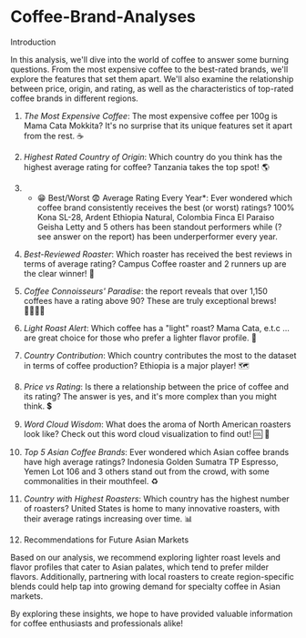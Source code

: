 # Coffee-Brand-Analyses

Introduction

In this analysis, we'll dive into the world of coffee to answer some burning questions. From the most expensive coffee to the best-rated brands, we'll explore the features that set them apart. We'll also examine the relationship between price, origin, and rating, as well as the characteristics of top-rated coffee brands in different regions.

1. *The Most Expensive Coffee*: The most expensive coffee per 100g is Mama Cata Mokkita? It's no surprise that its unique features set it apart from the rest. ☕ 

2. *Highest Rated Country of Origin*: Which country do you think has the highest average rating for coffee? Tanzania takes the top spot! 🌎 

3. * 😁 Best/Worst 😨 Average Rating Every Year*: Ever wondered which coffee brand consistently receives the best (or worst) ratings? 100% Kona SL-28, Ardent Ethiopia Natural, Colombia Finca El Paraiso Geisha Letty and 5 others has been standout performers while (? see answer on the report) has been underperformer every year.

4. *Best-Reviewed Roaster*: Which roaster has received the best reviews in terms of average rating? Campus Coffee roaster and 2 runners up are the clear winner! 🤠 

5. *Coffee Connoisseurs' Paradise*: the report reveals that over 1,150 coffees have a rating above 90? These are truly exceptional brews! 👩‍👩‍👧‍👧 

6. *Light Roast Alert*: Which coffee has a "light" roast? Mama Cata, e.t.c …  are great choice for those who prefer a lighter flavor profile. 🥡 

7. *Country Contribution*: Which country contributes the most to the dataset in terms of coffee production? Ethiopia is a major player! 🗺 

8. *Price vs Rating*: Is there a relationship between the price of coffee and its rating? The answer is yes, and it's more complex than you might think. 💲 

9. *Word Cloud Wisdom*: What does the aroma of North American roasters look like? Check out this word cloud visualization to find out! 🆒 💯 

10. *Top 5 Asian Coffee Brands*: Ever wondered which Asian coffee brands have high average ratings? Indonesia Golden Sumatra TP Espresso, Yemen Lot 106 and 3 others stand out from the crowd, with some commonalities in their mouthfeel. ♻ 

11. *Country with Highest Roasters*: Which country has the highest number of roasters? United States is home to many innovative roasters, with their average ratings increasing over time. 📊

12. Recommendations for Future Asian Markets

Based on our analysis, we recommend exploring lighter roast levels and flavor profiles that cater to Asian palates, which tend to prefer milder flavors. Additionally, partnering with local roasters to create region-specific blends could help tap into growing demand for specialty coffee in Asian markets.

By exploring these insights, we hope to have provided valuable information for coffee enthusiasts and professionals alike!
